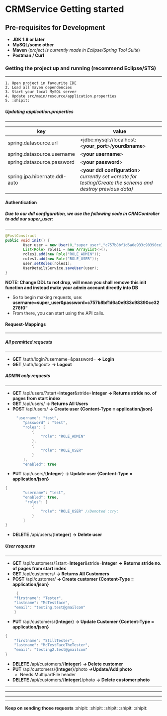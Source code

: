 # CRMService Getting started

## Pre-requisites for Development

* __JDK 1.8 or later__
* __MySQL/some other__
* __Maven__ (_project is currently made in Eclipse/Spring Tool Suite_)
* __Postman / Curl__

### Getting the project up and running (recommend Eclipse/STS)
---
	1. Open project in favourite IDE
	2. Load all maven dependencies
	3. Start your local MySQL server
	4. Update src/main/resource/application.properties
	5. :shipit:
	

##### Updating application.properties 
---
key | value
-|-
spring.datasource.url | <jdbc:mysql://localhost:<**your_port**>/**yourdbname**>
spring.datasource.username | <**your username**>
spring.datasource.password | <**your password**>
spring.jpa.hibernate.ddl-auto | <**your ddl configuration**> _currently set =create for testing(Create the schema and destroy previous data)_

#### Authentication
##### Due to our ddl configuration, we use the following code in CRMController to add our super_user:
---
```Java
@PostConstruct
public void init() {
        User user = new User(0,"super_user","c757b8bf1d6a0e933c98390ce32276f0",true);
	    List<Role> roles1 = new ArrayList<>();
	    roles1.add(new Role("ROLE_ADMIN"));
	    roles1.add(new Role("ROLE_USER"));
	    user.setRoles(roles1);
	    UserDetailsService.saveUser(user);
}
```
**NOTE: Change DDL to not drop, will mean you shall remove this init function and instead make your admin account directly into DB**
* So to begin making requests, use: **username=super_user&password=c757b8bf1d6a0e933c98390ce32276f0"**
* From there, you can start using the API calls.

#### Request-Mappings
---
##### All permitted requests
---
* **GET** /auth/login?username=<yourusername>&password=<yourpassword>  **-> Login**
* **GET** /auth/logout>  **-> Logout**
##### ADMIN only requests
---
* **GET** /api/users/?start=**Integer**&stride=**Integer**  **-> Returns stride no. of pages from start index**
* **GET** /api/users/  **-> Returns All Users**
* **POST** /api/users/  **-> Create user {Content-Type = application/json}**

```Java
     "username": "test",
        "password" : "test",
        "roles": [
            {
                "role": "ROLE_ADMIN"
            },
            {
                "role": "ROLE_USER"
            }
        ],
        "enabled": true
```
* **PUT** /api/users/{**Integer**} **-> Update user {Content-Type = application/json}**
```Java
{
        "username": "test",
        "enabled": true,
         "roles": [
            {
                "role": "ROLE_USER" //Demoted :cry:
            }
        ]
}
```
* **DELETE** /api/users/{**Integer**} **-> Delete user**
##### User requests 
---
* **GET** /api/customers/?start=**Integer**&stride=**Integer**  **-> Returns stride no. of pages from start index**
* **GET** /api/customers/  **-> Returns All Customers**
* **POST** /api/customer/  **-> Create customer {Content-Type = application/json}**

```Java
     {
    "firstname": "Tester",
    "lastname": "McTestface",
    "email": "testing.test@gmailcom"
    }
```
* **PUT** /api/customers/{**Integer**} **-> Update Customer {Content-Type = application/json}**
```Java
{
    "firstname": "StillTester",
    "lastname": "McTestFaceTheTester",
    "email": "testing2.test@gmailcom"
}
```
* **DELETE** /api/customers/{**Integer**} **-> Delete customer**
* **PUT** /api/customers/{**Integer**}/photo **->Update/Add photo**
    *  Needs MultipartFile header
* **DELETE** /api/customers/{**Integer**}/photo **-> Delete customer photo**

---
---
---
---
**Keep on sending those requests**
:shipit: :shipit: :shipit: :shipit: :shipit:
